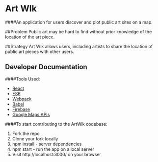 # Art Wlk
####An application for users discover and plot public art sites on a map.

##Problem
Public art may be hard to find without prior knowledge of the location of the art piece.

##Strategy
Art Wlk allows users, including artists to share the location of public art pieces with other users.

## Developer Documentation

####Tools Used:
* [React](https://facebook.github.io/react/index.html)
* [ES6](https://github.com/lukehoban/es6features)
* [Webpack](https://webpack.github.io/)
* [Babel](https://babeljs.io/)
* [Firebase](https://www.firebase.com/)
* [Google Maps APIs](https://developers.google.com/maps/?hl=en/)

####To start contributing to the ArtWlk codebase:
  1. Fork the repo
  2. Clone your fork locally
  3. npm install - server dependencies
  4. npm start - run the app on a local server
  5. Visit http://localhost:3000/ on your browser
